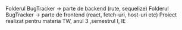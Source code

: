 Folderul BugTracker -> parte de backend (rute, sequelize) 
Folderul BugTracker -> parte de frontend (react, fetch-uri, host-uri etc)
Proiect realizat pentru materia TW, anul 3 ,semestrul I, IE

